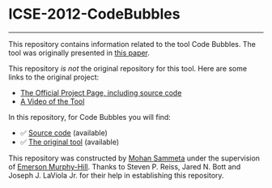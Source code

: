 # ICSE-2012-CodeBubbles

***

This repository contains information related to the tool Code Bubbles. The tool was originally presented in [this paper](http://dl.acm.org/citation.cfm?id=2337432).

This repository _is not_ the original repository for this tool. Here are some links to the original project:
* [The Official Project Page, including source code](http://cs.brown.edu/people/spr/codebubbles/)
* [A Video of the Tool](http://cs.brown.edu/people/spr/codebubbles/demovideo.mov)

In this repository, for Code Bubbles you will find:
* :white_check_mark: [Source code](https://github.com/SoftwareEngineeringToolDemos/ICSE-2012-CodeBubbles/tree/master/codebubbles-code) (available)
* :white_check_mark: [The original tool](http://cs.brown.edu/~spr/codebubbles/) (available)

This repository was constructed by [Mohan Sammeta](https://github.com/mohansammeta) under the supervision of [Emerson Murphy-Hill](https://github.com/CaptainEmerson). Thanks to Steven P. Reiss, Jared N. Bott and Joseph J. LaViola Jr. for their help in establishing this repository. 

